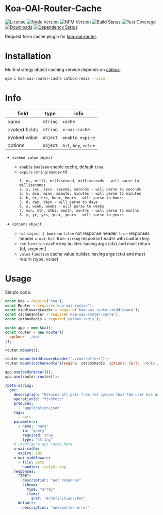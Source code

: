 # Koa-OAI-Router-Cache

[license-img]: http://img.shields.io/badge/license-MIT-green.svg
[license-url]: http://opensource.org/licenses/MIT

[node-image]: https://img.shields.io/badge/node.js-v7.6.0-blue.svg
[node-url]: http://nodejs.org/download/

[npm-img]: https://img.shields.io/npm/v/koa-oai-router-cache.svg
[npm-url]: https://npmjs.org/package/koa-oai-router-cache

[travis-img]: https://travis-ci.org/oaijs/koa-oai-router-cache.svg
[travis-url]: https://travis-ci.org/oaijs/koa-oai-router-cache

[coveralls-img]: https://coveralls.io/repos/github/oaijs/koa-oai-router-cache/badge.svg
[coveralls-url]: https://coveralls.io/github/oaijs/koa-oai-router-cache

[downloads-image]: https://img.shields.io/npm/dm/koa-oai-router-cache.svg
[downloads-url]: https://npmjs.org/package/koa-oai-router-cache

[david-img]: https://img.shields.io/david/oaijs/koa-oai-router-cache.svg
[david-url]: https://david-dm.org/oaijs/koa-oai-router-cache

[router]: https://github.com/BiteBit/koa-oai-router

[catbox]: https://github.com/hapijs/catbox

[![License][license-img]][license-url]
[![Node Version][node-image]][node-url]
[![NPM Version][npm-img]][npm-url]
[![Build Status][travis-img]][travis-url]
[![Test Coverage][coveralls-img]][coveralls-url]
[![Downloads][downloads-image]][downloads-url]
[![Dependency Status][david-img]][david-url]

Request form cache plugin for [koa-oai-router][router].

# Installation
Multi-strategy object caching service depends on [catbox][catbox].

```bash
npm i koa-oai-router-cache catbox-redis --save
```

# Info
|field|type|info|
|---|---|---|
|name|`string`|`cache`|
|evoked fields|`string`| `x-oai-cache`|
|evoked value|`object`| `enable`, `expire` |
|options|`object`| `hit`, `key`, `value` |

* `evoked value` `object`
  * `enable` `boolean` enable cache, default `true`
  * `expire` `string|number` ttl
    ```
    1. ms, milli, millisecond, milliseconds - will parse to milliseconds
    2. s, sec, secs, second, seconds - will parse to seconds
    3. m, min, mins, minute, minutes - will parse to minutes
    4. h, hr, hrs, hour, hours - will parse to hours
    5. d, day, days - will parse to days
    6. w, week, weeks - will parse to weeks
    7. mon, mth, mths, month, months - will parse to months
    8. y, yr, yrs, year, years - will parse to years
    ```

* `options` `object`
  * `hit` `object | boolean` `false` not response header. `true` responses header `x-oai-hit`: true. `string` response header with custom key.
  * `key` `function` cache key builder. having args (ctx) and must return {id, segment}
  * `value` `function` cache value builder. having args (ctx) and must return {type, value}

# Usage
Simple code:
```js
const Koa = require('koa');
const Router = require('koa-oai-router');
const middlewareLoader = require('koa-oai-router-middleware');
const cacheHandler = require('koa-oai-router-cache');
const catboxRedis = require('catbox-redis');

const app = new Koa();
const router = new Router({
  apiDoc: './api',
});

router.moount();

router.mount(middlewareLoader('./controllers'));
router.mount(cacheHandler({engine: catboxRedis, options: {url: 'redis://127.0.0.1:6379'}}));

app.use(bodyParser());
app.use(router.routes());
```

```yaml
/pets-string:
  get:
    description: "Returns all pets from the system that the user has access to"
    operationId: "findPets"
    produces:
      - "application/json"
    tags:
      - pets
    parameters:
      - name: "name"
        in: "query"
        required: true
        type: "string"
    # configure api cache here
    x-oai-cache:
      expire: 10s
    x-oai-middleware:
      - file: pets
        handler: replyString
    responses:
      "200":
        description: "pet response"
        schema:
          type: "array"
          items:
            $ref: "#/definitions/Pet"
      default:
        description: "unexpected error"
```
